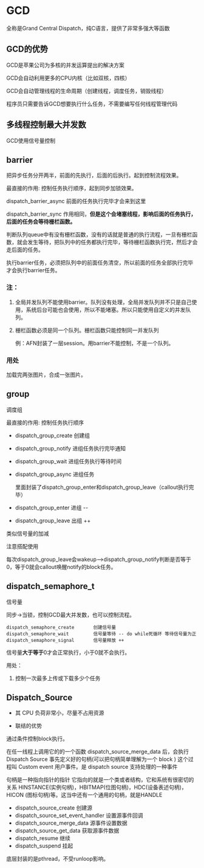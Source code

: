 # GCD

全称是Grand Central Dispatch，纯C语言，提供了非常多强大等函数

## GCD的优势

GCD是苹果公司为多核的并发运算提出的解决方案

GCD会自动利用更多的CPU内核（比如双核，四核）

GCD会自动管理线程的生命周期（创建线程，调度任务，销毁线程）

程序员只需要告诉GCD想要执行什么任务，不需要编写任何线程管理代码

## 多线程控制最大并发数

GCD使用信号量控制

## barrier

把异步任务分开两半，前面的先执行，后面的后执行。起到控制流程效果。

最直接的作用: 控制任务执行顺序，起到同步加锁效果。

dispatch_barrier_async 前面的任务执行完毕才会来到这里

dispatch_barrier_sync 作用相同，**但是这个会堵塞线程，影响后面的任务执行，后面的任务会等待栅栏函数。**

判断队列queue中有没有栅栏函数，没有的话就是普通的执行流程，一旦有栅栏函数，就会发生等待，把队列中的任务都执行完毕，等待栅栏函数执行完，然后才会走后面的任务。

执行barrier任务，必须把队列中的前面任务清空，所以前面的任务全部执行完毕才会执行barrier任务。

### 注：

1. 全局并发队列不能使用barrier。队列没有处理，全局并发队列并不只是自己使用，系统后台可能也会使用，所以不能堵塞。所以只能使用自定义的并发队列。

2. 栅栏函数必须是同一个队列。栅栏函数只能控制同一并发队列

   例：AFN封装了一层session。用barrier不能控制，不是一个队列。

### 用处

加载完两张图片，合成一张图片。

## group

调度组

最直接的作用: 控制任务执行顺序

- dispatch_group_create 创建组 

- dispatch_group_notify 进组任务执行完毕通知 

- dispatch_group_wait 进组任务执行等待时间

- dispatch_group_async 进组任务 

  里面封装了dispatch_group_enter和dispatch_group_leave（callout执行完毕）

- dispatch_group_enter 进组     --

- dispatch_group_leave 出组 	++

类似信号量的加减

注意搭配使用

每次dispatch_group_leave会wakeup-->dispatch_group_notify判断是否等于0，等于0就会callout唤醒notify的block任务。

## dispatch_semaphore_t

信号量

同步->当锁，控制GCD最大并发数，也可以控制流程。

```
dispatch_semaphore_create		创建信号量
dispatch_semaphore_wait			信号量等待 -- do while死循环 等待信号量为正
dispatch_semaphore_signal		信号量释放 ++
```

信号量**大于等于**0才会正常执行，小于0就不会执行。

用处：

1. 控制一次最多上传或下载多少个任务

## Dispatch_Source

- 其 CPU 负荷非常小，尽量不占用资源

- 联结的优势

通过条件控制block执行。

在任一线程上调用它的的一个函数 dispatch_source_merge_data 后，会执行 Dispatch Source 事先定义好的句柄(可以把句柄简单理解为一个 block ) 这个过程叫 Custom event 用户事件。是 dispatch source 支持处理的一种事件

句柄是一种指向指针的指针 它指向的就是一个类或者结构，它和系统有很密切的关系 HINSTANCE(实例句柄)，HBITMAP(位图句柄)，HDC(设备表述句柄)，HICON (图标句柄)等。这当中还有一个通用的句柄，就是HANDLE

- dispatch_source_create 创建源 
- dispatch_source_set_event_handler 设置源事件回调
- dispatch_source_merge_data 源事件设置数据
- dispatch_source_get_data  获取源事件数据
- dispatch_resume 继续 
- dispatch_suspend 挂起

底层封装的是pthread，不受runloop影响。
